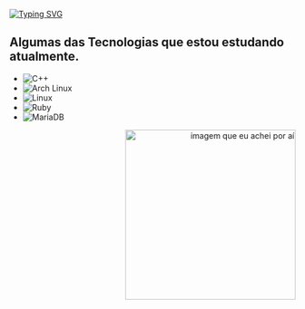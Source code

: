 [![Typing SVG](https://readme-typing-svg.demolab.com?font=Fira+Code&pause=1000&color=F70404&random=false&width=435&lines=opa%2C+fala+ai)](https://git.io/typing-svg)

## Algumas das Tecnologias que estou estudando atualmente.

- ![C++](https://img.shields.io/badge/C++-00599C?style=for-the-badge&logo=c%2B%2B&logoColor=white)
- ![Arch Linux](https://img.shields.io/badge/Arch_Linux-1793D1?style=for-the-badge&logo=arch-linux&logoColor=white)
- ![Linux](https://img.shields.io/badge/Linux-FCC624?style=for-the-badge&logo=linux&logoColor=black)
- ![Ruby](https://img.shields.io/badge/Ruby-CC342D?style=for-the-badge&logo=ruby&logoColor=white)
- ![MariaDB](https://img.shields.io/badge/MariaDB-003545?style=for-the-badge&logo=mariadb&logoColor=white)

<div align="right">
  <img src="https://i.pinimg.com/736x/a0/cb/16/a0cb169aeb8653cb76a6fd01854999fd.jpg" alt="imagem que eu achei por aí" style="width:300px;"
</div>
